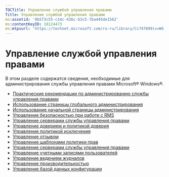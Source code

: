 ```yaml
---
TOCTitle: Управление службой управления правами
Title: Управление службой управления правами
ms:assetid: '9b573c55-c14c-436c-b3c5-7ba445de1562'
ms:contentKeyID: 18124473
ms:mtpsurl: 'https://technet.microsoft.com/ru-ru/library/Cc747699(v=WS.10)'
---
```


Управление службой управления правами
=====================================

В этом разделе содержатся сведения, необходимые для администрирования службы управления правами Microsoft® Windows®.

-   [Практические рекомендации по администрированию службы управления правами](https://technet.microsoft.com/385f8112-da00-417f-a2b8-42dc1e06b717)
-   [Использование страницы глобального администрирования](https://technet.microsoft.com/57bbf402-2351-4dee-823c-27f4dd32447c)
-   [Использование начальной страницы администрирования](https://technet.microsoft.com/6c155977-bd0e-47d6-ac65-1746cddb505e)
-   [Управление безопасностью при работе с RMS](https://technet.microsoft.com/62050812-de4f-4392-8d63-f2f89aa01ed4)
-   [Управление серверами службы управления правами](https://technet.microsoft.com/7dcd8edc-5d88-421c-b95a-142202d691f0)
-   [Управление доверием и политикой доверия](https://technet.microsoft.com/1c96ee74-fd28-4511-be21-087e2b04c3ee)
-   [Управление политикой исключения](https://technet.microsoft.com/ee31e099-e095-4648-95da-0009fbeb48cb)
-   [Управление отзывом](https://technet.microsoft.com/df732a7d-1fb0-4845-87ca-fab4bc5f98a0)
-   [Управление шаблонами политики прав](https://technet.microsoft.com/718286dc-3399-4556-96c9-ec3a33d31877)
-   [Управление серверами службы управления правами](https://technet.microsoft.com/ff11a03c-927a-48a7-a462-ffd2c3f684c2)
-   [Управление учетными записями пользователей](https://technet.microsoft.com/a4d90f3d-ba1b-40e0-b5c2-e0065cac962f)
-   [Управление ведением журналов](https://technet.microsoft.com/8fccfc57-2135-494e-8e44-f6191bf5e4a0)
-   [Управление производительностью](https://technet.microsoft.com/72ff5946-12c4-410f-81e7-99aeb3ad623c)
-   [Управление базой данных конфигурации](https://technet.microsoft.com/21551ca0-d09e-48ee-a9b3-287ed4586db7)
